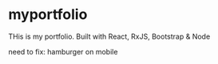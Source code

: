 # myportfolio

THis is my portfolio. Built with React, RxJS, Bootstrap & Node


need to fix:
hamburger on mobile

